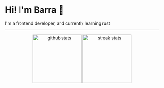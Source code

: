 # Hi! I'm Barra 👋

I'm a frontend developer, and currently learning rust

---

<div align="center">
  <img src="https://github-readme-stats.vercel.app/api?username=barraIhsan&show_icons=true&theme=transparent" height="160" alt="github stats">
  <img src="https://streak-stats.demolab.com/?user=barraIhsan&theme=transparent&date_format=j%20M%5B%20Y%5D&mode=weekly" height="160" alt="streak stats">
</div>
